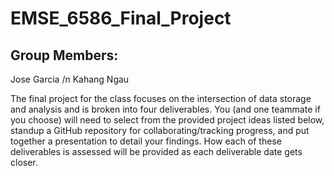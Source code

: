 # EMSE_6586_Final_Project

## Group Members:
Jose Garcia /n
Kahang Ngau

The final project for the class focuses on the intersection of data storage and analysis and is broken into four deliverables. You (and one teammate if you choose) will need to select from the provided project ideas listed below, standup a GitHub repository for collaborating/tracking progress, and put together a presentation to detail your findings. How each of these deliverables is assessed will be provided as each deliverable date gets closer.
